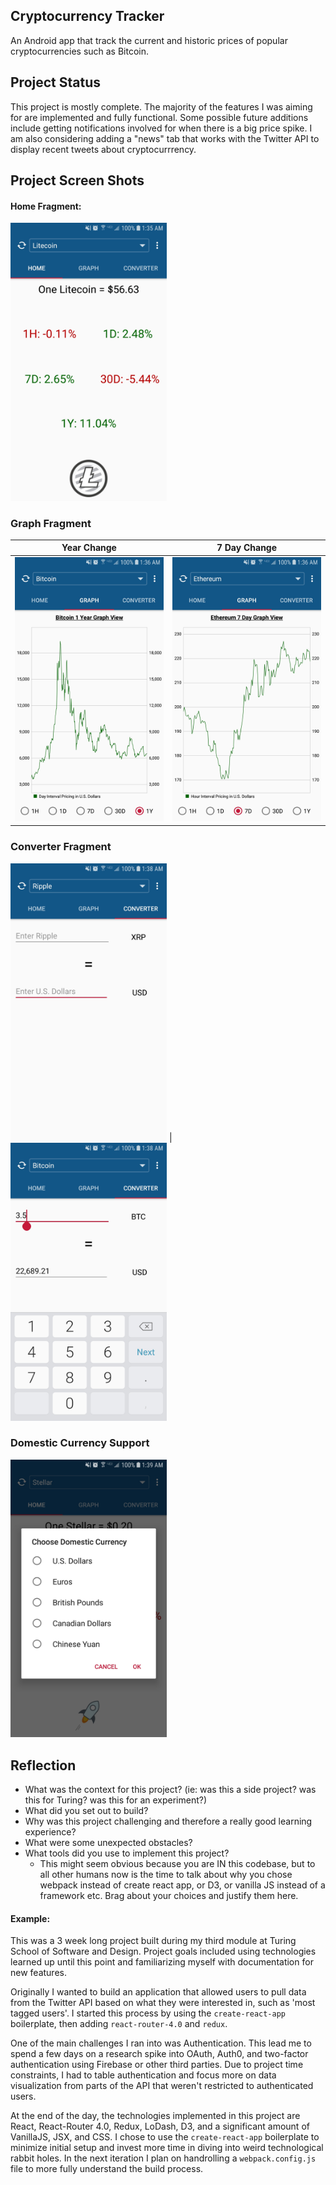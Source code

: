 ## Cryptocurrency Tracker

An Android app that track the current and historic prices of popular cryptocurrencies such as Bitcoin. 

## Project Status

This project is mostly complete. The majority of the features I was aiming for are implemented and fully functional. Some possible future additions include getting notifications involved for when there is a big price spike. I am also considering adding a "news" tab that works with the Twitter API to display recent tweets about cryptocurrrency.

## Project Screen Shots

#### Home Fragment:   

<img src="https://github.com/Randall16/CryptocurrencyTracker/blob/master/screenshots/homeFragment.jpg" width="250" >

### Graph Fragment

Year Change                | 7 Day Change
:-------------------------:|:-------------------------:
<img src="https://github.com/Randall16/CryptocurrencyTracker/blob/master/screenshots/yearGraph.jpg" width="250" > |  <img src="https://github.com/Randall16/CryptocurrencyTracker/blob/master/screenshots/sevenDayGraph.jpg" width="250" >

### Converter Fragment

<img src="https://github.com/Randall16/CryptocurrencyTracker/blob/master/screenshots/converterFragment.jpg" width="250" > |  <img src="https://github.com/Randall16/CryptocurrencyTracker/blob/master/screenshots/converterWithKeypad.jpg" width="250" >

### Domestic Currency Support

<img src="https://github.com/Randall16/CryptocurrencyTracker/blob/master/screenshots/domesticCurrency.jpg" width="250" >




## Reflection

  - What was the context for this project? (ie: was this a side project? was this for Turing? was this for an experiment?)
  - What did you set out to build?
  - Why was this project challenging and therefore a really good learning experience?
  - What were some unexpected obstacles?
  - What tools did you use to implement this project?
      - This might seem obvious because you are IN this codebase, but to all other humans now is the time to talk about why you chose webpack instead of create react app, or D3, or vanilla JS instead of a framework etc. Brag about your choices and justify them here.  

#### Example:  

This was a 3 week long project built during my third module at Turing School of Software and Design. Project goals included using technologies learned up until this point and familiarizing myself with documentation for new features.  

Originally I wanted to build an application that allowed users to pull data from the Twitter API based on what they were interested in, such as 'most tagged users'. I started this process by using the `create-react-app` boilerplate, then adding `react-router-4.0` and `redux`.  

One of the main challenges I ran into was Authentication. This lead me to spend a few days on a research spike into OAuth, Auth0, and two-factor authentication using Firebase or other third parties. Due to project time constraints, I had to table authentication and focus more on data visualization from parts of the API that weren't restricted to authenticated users.

At the end of the day, the technologies implemented in this project are React, React-Router 4.0, Redux, LoDash, D3, and a significant amount of VanillaJS, JSX, and CSS. I chose to use the `create-react-app` boilerplate to minimize initial setup and invest more time in diving into weird technological rabbit holes. In the next iteration I plan on handrolling a `webpack.config.js` file to more fully understand the build process.
